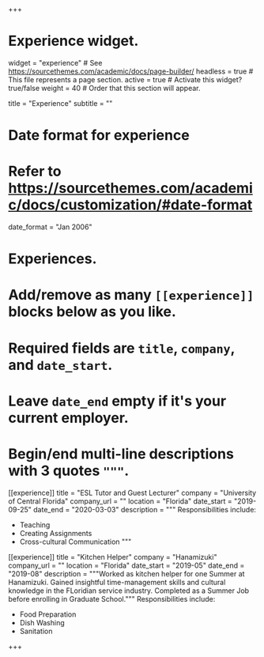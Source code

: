 +++
# Experience widget.
widget = "experience"  # See https://sourcethemes.com/academic/docs/page-builder/
headless = true  # This file represents a page section.
active = true  # Activate this widget? true/false
weight = 40  # Order that this section will appear.

title = "Experience"
subtitle = ""

# Date format for experience
#   Refer to https://sourcethemes.com/academic/docs/customization/#date-format
date_format = "Jan 2006"

# Experiences.
#   Add/remove as many `[[experience]]` blocks below as you like.
#   Required fields are `title`, `company`, and `date_start`.
#   Leave `date_end` empty if it's your current employer.
#   Begin/end multi-line descriptions with 3 quotes `"""`.
[[experience]]
  title = "ESL Tutor and Guest Lecturer"
  company = "University of Central Florida"
  company_url = ""
  location = "Florida"
  date_start = "2019-09-25"
  date_end = "2020-03-03"
  description = """
  Responsibilities include:
  
  * Teaching
  * Creating Assignments
  * Cross-cultural Communication
  """

[[experience]]
  title = "Kitchen Helper"
  company = "Hanamizuki"
  company_url = ""
  location = "Florida"
  date_start = "2019-05"
  date_end = "2019-08"
  description = """Worked as kitchen helper for one Summer at Hanamizuki. Gained insightful time-management skills and cultural knowledge in the FLoridian service industry. Completed as a Summer Job before enrolling in Graduate School."""
  Responsibilities include:
  
  * Food Preparation
  * Dish Washing
  * Sanitation

+++
